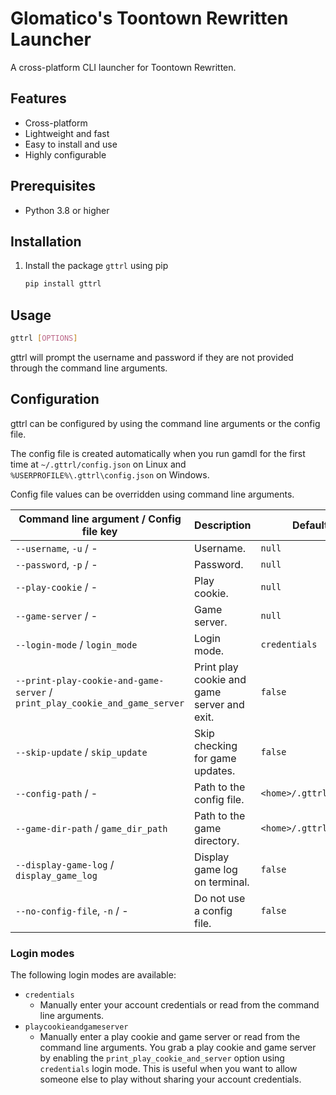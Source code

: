 # Glomatico's Toontown Rewritten Launcher
A cross-platform CLI launcher for Toontown Rewritten.
  
## Features
* Cross-platform
* Lightweight and fast
* Easy to install and use
* Highly configurable
  
## Prerequisites
* Python 3.8 or higher
  
## Installation
1. Install the package `gttrl` using pip
    ```bash
    pip install gttrl
    ```

## Usage
```bash
gttrl [OPTIONS]
```
gttrl will prompt the username and password if they are not provided through the command line arguments.

## Configuration
gttrl can be configured by using the command line arguments or the config file.

The config file is created automatically when you run gamdl for the first time at `~/.gttrl/config.json` on Linux and `%USERPROFILE%\.gttrl\config.json` on Windows.

Config file values can be overridden using command line arguments.

| Command line argument / Config file key                                     | Description                                 | Default value               |
| --------------------------------------------------------------------------- | ------------------------------------------- | --------------------------- |
| `--username`, `-u` / -                                                      | Username.                                   | `null`                      |
| `--password`, `-p` / -                                                      | Password.                                   | `null`                      |
| `--play-cookie` / -                                                         | Play cookie.                                | `null`                      |
| `--game-server` / -                                                         | Game server.                                | `null`                      |
| `--login-mode` / `login_mode`                                               | Login mode.                                 | `credentials`               |
| `--print-play-cookie-and-game-server` / `print_play_cookie_and_game_server` | Print play cookie and game server and exit. | `false`                     |
| `--skip-update` / `skip_update`                                             | Skip checking for game updates.             | `false`                     |
| `--config-path` / -                                                         | Path to the config file.                    | `<home>/.gttrl/config.json` |
| `--game-dir-path` / `game_dir_path`                                         | Path to the game directory.                 | `<home>/.gttrl/game`        |
| `--display-game-log` / `display_game_log`                                   | Display game log on terminal.               | `false`                     |
| `--no-config-file`, `-n` / -                                                | Do not use a config file.                   | `false`                     |

### Login modes
The following login modes are available:
* `credentials`
  * Manually enter your account credentials or read from the command line arguments.
* `playcookieandgameserver`
  * Manually enter a play cookie and game server or read from the command line arguments. You grab a play cookie and game server by enabling the `print_play_cookie_and_server` option using `credentials` login mode. This is useful when you want to allow someone else to play without sharing your account credentials.
